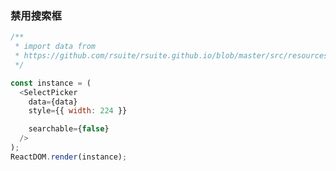 ### 禁用搜索框

<!--start-code-->

```js
/**
 * import data from
 * https://github.com/rsuite/rsuite.github.io/blob/master/src/resources/data/users.js
 */

const instance = (
  <SelectPicker
    data={data}
    style={{ width: 224 }}

    searchable={false}
  />
);
ReactDOM.render(instance);
```

<!--end-code-->
